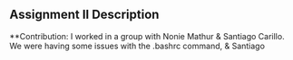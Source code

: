 ## Assignment II Description
**Contribution: I worked in a group with Nonie Mathur & Santiago Carillo. We were having some issues with the .bashrc command, & Santiago 
